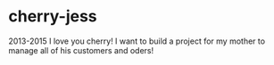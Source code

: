 # cherry-jess
2013-2015 I love you cherry!
I want to build a project for my mother to manage all of his customers and oders!
